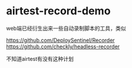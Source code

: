 # airtest-record-demo




web端已经衍生出来一些自动录制脚本的工具，类似

https://github.com/DeploySentinel/Recorder
https://github.com/checkly/headless-recorder

不知道airtest有没有这种计划

